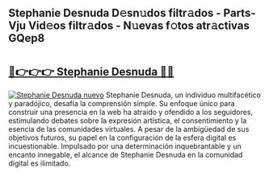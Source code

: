 ## Stephanie Desnuda D𝚎sn𝚞dos filtr𝚊dos - Parts-Vju Vid𝚎os filtr𝚊dos - N𝚞evas f𝚘tos atr𝚊ctivas GQep8

# <h2><a href="http://mbd4zl.tromn.icu/?c=Stephanie+Desnuda">🔗👉👉👉 Stephanie Desnuda 🔗🔗</a></h2>

[![Stephanie Desnuda nuevo](https://i.imgur.com/pEAQMta.gif)](http://mbd4zl.tromn.icu/?c=Stephanie+Desnuda)
Stephanie Desnuda, un individuo multifacético y paradójico, desafía la comprensión simple. Su enfoque único para construir una presencia en la web ha atraído y ofendido a los seguidores, estimulando debates sobre la expresión artística, el consentimiento y la esencia de las comunidades virtuales. A pesar de la ambigüedad de sus objetivos futuros, su papel en la configuración de la esfera digital es incuestionable. Impulsado por una determinación inquebrantable y un encanto innegable, el alcance de Stephanie Desnuda en la comunidad digital es ilimitado.
